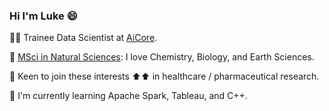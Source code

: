 ### Hi I'm Luke :smile:

👨‍💻 Trainee Data Scientist at [AiCore](https://www.theaicore.com/).

:microscope: [MSci in Natural Sciences](https://www.undergraduate.study.cam.ac.uk/courses/natural-sciences): I love Chemistry, Biology, and Earth Sciences.

:pill: Keen to join these interests :arrow_up::arrow_up: in healthcare / pharmaceutical research.

:seedling: I'm currently learning Apache Spark, Tableau, and C++.





